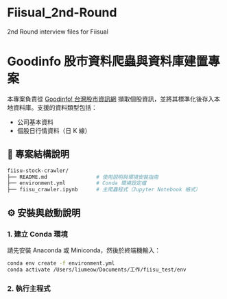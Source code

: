 # Fiisual_2nd-Round
2nd Round interview files for Fiisual

# Goodinfo 股市資料爬蟲與資料庫建置專案

本專案負責從 [Goodinfo! 台灣股市資訊網](https://goodinfo.tw) 擷取個股資訊，並將其標準化後存入本地資料庫。支援的資料類型包括：
- 公司基本資料
- 個股日行情資料（日 K 線）

## 📁 專案結構說明
```bash
fiisu-stock-crawler/
├── README.md                # 使用說明與環境安裝指南
├── environment.yml          # Conda 環境設定檔
├── fiisu_crawler.ipynb      # 主爬蟲程式（Jupyter Notebook 格式）
```

## ⚙️ 安裝與啟動說明

### 1. 建立 Conda 環境

請先安裝 Anaconda 或 Miniconda，然後於終端機輸入：

```bash
conda env create -f environment.yml
conda activate /Users/liumeow/Documents/工作/fiisu_test/env
```

### 2. 執行主程式

